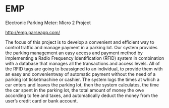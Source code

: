 # EMP
Electronic Parking Meter: Micro 2 Project

http://emp.parseapp.com/

The focus of this project is to develop a convenient and efficient way to control traffic and manage payment in a parking lot. 
Our system provides the parking management an easy access and payment method by implementing a Radio Frequency Identification 
(RFID) system in combination with a database that manages all the transactions and access levels. All of the RFID tags are 
going to beassigned to an individual, to provide them with an easy and convenientway of automatic payment without the need 
of a parking lot ticketmachine or cashier. The system logs the times at which a car enters and leaves the parking lot, then
the system calculates, the time the car spent in the parking lot, the total amount of money the owe according to fee and taxes,
and automatically deduct the money from the user’s credit card or bank account.
